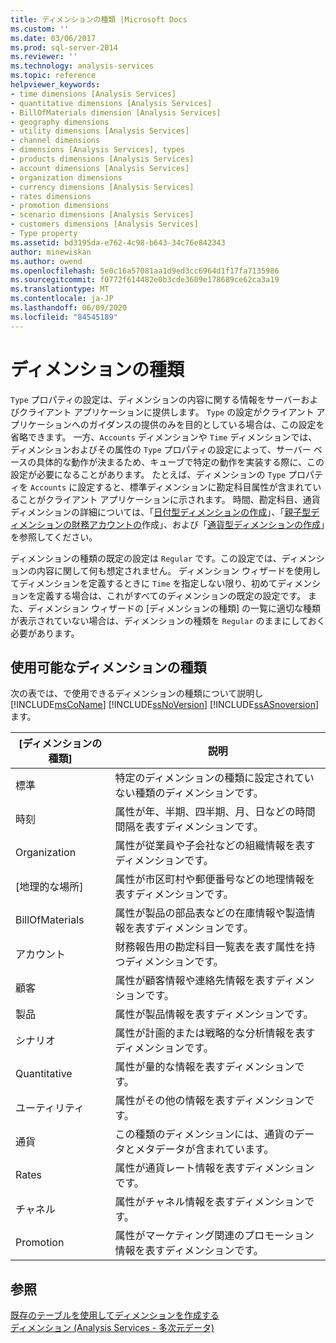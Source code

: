 ```yaml
---
title: ディメンションの種類 |Microsoft Docs
ms.custom: ''
ms.date: 03/06/2017
ms.prod: sql-server-2014
ms.reviewer: ''
ms.technology: analysis-services
ms.topic: reference
helpviewer_keywords:
- time dimensions [Analysis Services]
- quantitative dimensions [Analysis Services]
- BillOfMaterials dimension [Analysis Services]
- geography dimensions
- utility dimensions [Analysis Services]
- channel dimensions
- dimensions [Analysis Services], types
- products dimensions [Analysis Services]
- account dimensions [Analysis Services]
- organization dimensions
- currency dimensions [Analysis Services]
- rates dimensions
- promotion dimensions
- scenario dimensions [Analysis Services]
- customers dimensions [Analysis Services]
- Type property
ms.assetid: bd3195da-e762-4c98-b643-34c76e842343
author: minewiskan
ms.author: owend
ms.openlocfilehash: 5e0c16a57081aa1d9ed3cc6964d1f17fa7135986
ms.sourcegitcommit: f0772f614482e0b3cde3609e178689ce62ca3a19
ms.translationtype: MT
ms.contentlocale: ja-JP
ms.lasthandoff: 06/09/2020
ms.locfileid: "84545189"
---
```

# <a name="dimension-types"></a>ディメンションの種類
  `Type` プロパティの設定は、ディメンションの内容に関する情報をサーバーおよびクライアント アプリケーションに提供します。 `Type` の設定がクライアント アプリケーションへのガイダンスの提供のみを目的としている場合は、この設定を省略できます。 一方、`Accounts` ディメンションや `Time` ディメンションでは、ディメンションおよびその属性の `Type` プロパティの設定によって、サーバー ベースの具体的な動作が決まるため、キューブで特定の動作を実装する際に、この設定が必要になることがあります。 たとえば、ディメンションの `Type` プロパティを `Accounts` に設定すると、標準ディメンションに勘定科目属性が含まれていることがクライアント アプリケーションに示されます。 時間、勘定科目、通貨ディメンションの詳細については、「[日付型ディメンションの作成](../multidimensional-models/database-dimensions-create-a-date-type-dimension.md)」、「[親子型ディメンションの財務アカウントの](../multidimensional-models/database-dimensions-finance-account-of-parent-child-type.md)作成」、および「[通貨型ディメンションの作成](../multidimensional-models/database-dimensions-create-a-currency-type-dimension.md)」を参照してください。  
  
 ディメンションの種類の既定の設定は `Regular` です。この設定では、ディメンションの内容に関して何も想定されません。 ディメンション ウィザードを使用してディメンションを定義するときに `Time` を指定しない限り、初めてディメンションを定義する場合は、これがすべてのディメンションの既定の設定です。 また、ディメンション ウィザードの [ディメンションの種類] の一覧に適切な種類が表示されていない場合は、ディメンションの種類を `Regular` のままにしておく必要があります。  
  
## <a name="available-dimension-types"></a>使用可能なディメンションの種類  
 次の表では、で使用できるディメンションの種類について説明し [!INCLUDE[msCoName](../../includes/msconame-md.md)] [!INCLUDE[ssNoVersion](../../includes/ssnoversion-md.md)] [!INCLUDE[ssASnoversion](../../includes/ssasnoversion-md.md)] ます。  
  
|[ディメンションの種類]|説明|  
|--------------------|-----------------|  
|標準|特定のディメンションの種類に設定されていない種類のディメンションです。|  
|時刻|属性が年、半期、四半期、月、日などの時間間隔を表すディメンションです。|  
|Organization|属性が従業員や子会社などの組織情報を表すディメンションです。|  
|[地理的な場所]|属性が市区町村や郵便番号などの地理情報を表すディメンションです。|  
|BillOfMaterials|属性が製品の部品表などの在庫情報や製造情報を表すディメンションです。|  
|アカウント|財務報告用の勘定科目一覧表を表す属性を持つディメンションです。|  
|顧客|属性が顧客情報や連絡先情報を表すディメンションです。|  
|製品|属性が製品情報を表すディメンションです。|  
|シナリオ|属性が計画的または戦略的な分析情報を表すディメンションです。|  
|Quantitative|属性が量的な情報を表すディメンションです。|  
|ユーティリティ|属性がその他の情報を表すディメンションです。|  
|通貨|この種類のディメンションには、通貨のデータとメタデータが含まれています。|  
|Rates|属性が通貨レート情報を表すディメンションです。|  
|チャネル|属性がチャネル情報を表すディメンションです。|  
|Promotion|属性がマーケティング関連のプロモーション情報を表すディメンションです。|  
  
## <a name="see-also"></a>参照  
 [既存のテーブルを使用してディメンションを作成する](../multidimensional-models/create-a-dimension-by-using-an-existing-table.md)   
 [ディメンション &#40;Analysis Services - 多次元データ&#41;](dimensions-analysis-services-multidimensional-data.md)  
  
  
